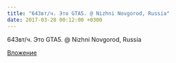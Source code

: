 ```yaml
---
title: "643вт/ч. Это GTA5. @ Nizhni Novgorod, Russia"
date: 2017-03-28 00:12:00 +0300
---
```


643вт/ч. Это GTA5. @ Nizhni Novgorod, Russia

[Вложение](https://vk.com/photo41076938_456240281)
